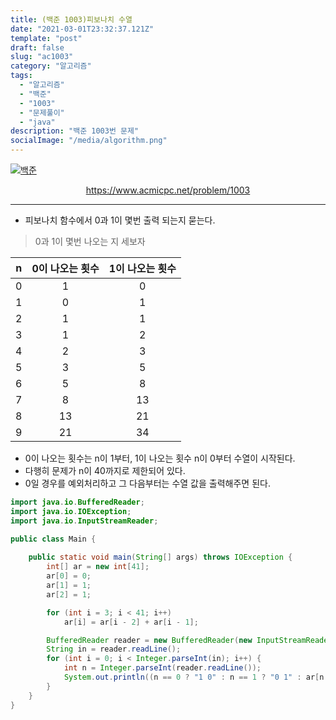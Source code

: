 ```yaml
---
title: (백준 1003)피보나치 수열
date: "2021-03-01T23:32:37.121Z"
template: "post"
draft: false
slug: "ac1003"
category: "알고리즘"
tags:
  - "알고리즘"
  - "백준"
  - "1003"
  - "문제풀이"
  - "java"
description: "백준 1003번 문제"
socialImage: "/media/algorithm.png"
---
```


[![백준](https://d2gd6pc034wcta.cloudfront.net/images/logo@2x.png)](https://www.acmicpc.net/problem/1003)
<div style="text-align:center"><a href="https://www.acmicpc.net/problem/1003">https://www.acmicpc.net/problem/1003</a></div>

---

- 피보나치 함수에서 0과 1이 몇번 출력 되는지 묻는다.
> 0과 1이 몇번 나오는 지 세보자

|n|0이 나오는 횟수|1이 나오는 횟수|
|---|:---:|:---:|
|0|1|0|
|1|0|1|
|2|1|1|
|3|1|2|
|4|2|3|
|5|3|5|
|6|5|8|
|7|8|13|
|8|13|21|
|9|21|34|

- 0이 나오는 횟수는 n이 1부터, 1이 나오는 횟수 n이 0부터 수열이 시작된다.
- 다행히 문제가 n이 40까지로 제한되어 있다.
- 0일 경우를 예외처리하고 그 다음부터는 수열 값을 출력해주면 된다.

```java
import java.io.BufferedReader;
import java.io.IOException;
import java.io.InputStreamReader;

public class Main {
    
    public static void main(String[] args) throws IOException {
        int[] ar = new int[41];
        ar[0] = 0;
        ar[1] = 1;
        ar[2] = 1;

        for (int i = 3; i < 41; i++)
            ar[i] = ar[i - 2] + ar[i - 1];

        BufferedReader reader = new BufferedReader(new InputStreamReader(System.in));
        String in = reader.readLine();
        for (int i = 0; i < Integer.parseInt(in); i++) {
            int n = Integer.parseInt(reader.readLine());
            System.out.println((n == 0 ? "1 0" : n == 1 ? "0 1" : ar[n - 1] + " " + ar[n]));
        }
    }
}
```

